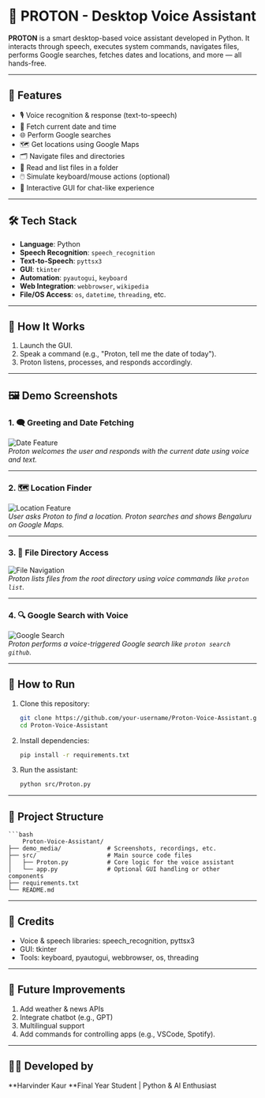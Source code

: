 # 🧠 PROTON - Desktop Voice Assistant

**PROTON** is a smart desktop-based voice assistant developed in Python. It interacts through speech, executes system commands, navigates files, performs Google searches, fetches dates and locations, and more — all hands-free.

---

## 🌟 Features

- 🎙️ Voice recognition & response (text-to-speech)
- 📅 Fetch current date and time
- 🌐 Perform Google searches
- 🗺️ Get locations using Google Maps
- 🗂️ Navigate files and directories
- 📂 Read and list files in a folder
- 🖱️ Simulate keyboard/mouse actions (optional)
- 🎯 Interactive GUI for chat-like experience

---

## 🛠️ Tech Stack

- **Language**: Python
- **Speech Recognition**: `speech_recognition`
- **Text-to-Speech**: `pyttsx3`
- **GUI**: `tkinter`
- **Automation**: `pyautogui`, `keyboard`
- **Web Integration**: `webbrowser`, `wikipedia`
- **File/OS Access**: `os`, `datetime`, `threading`, etc.

---

## 🧪 How It Works

1. Launch the GUI.
2. Speak a command (e.g., "Proton, tell me the date of today").
3. Proton listens, processes, and responds accordingly.

---

## 🖼️ Demo Screenshots

### 1. 🗨️ Greeting and Date Fetching  
![Date Feature](./Screenshot%20(255).png)  
*Proton welcomes the user and responds with the current date using voice and text.*

---

### 2. 🗺️ Location Finder  
![Location Feature](./Screenshot%20(257).png)  
*User asks Proton to find a location. Proton searches and shows Bengaluru on Google Maps.*

---

### 3. 📂 File Directory Access  
![File Navigation](./Screenshot%20(258).png)  
*Proton lists files from the root directory using voice commands like `proton list`.*

---

### 4. 🔍 Google Search with Voice  
![Google Search](./Screenshot%20(256).png)  
*Proton performs a voice-triggered Google search like `proton search github`.*

---

## 🚀 How to Run

1. Clone this repository:
   ```bash
   git clone https://github.com/your-username/Proton-Voice-Assistant.git
   cd Proton-Voice-Assistant

2. Install dependencies:
   ```bash
   pip install -r requirements.txt

3. Run the assistant:
   ```bash
   python src/Proton.py
---
## 📁 Project Structure
    ```bash
        Proton-Voice-Assistant/
    ├── demo_media/             # Screenshots, recordings, etc.
    ├── src/                    # Main source code files
    │   ├── Proton.py           # Core logic for the voice assistant
    │   └── app.py              # Optional GUI handling or other components
    ├── requirements.txt
    └── README.md
---

##  🙌 Credits
- Voice & speech libraries: speech_recognition, pyttsx3
- GUI: tkinter
- Tools: keyboard, pyautogui, webbrowser, os, threading

---

## 📌 Future Improvements

1. Add weather & news APIs
2. Integrate chatbot (e.g., GPT)
3. Multilingual support
4. Add commands for controlling apps (e.g., VSCode, Spotify).
---

## 🧑‍💻 Developed by

**Harvinder Kaur
**Final Year Student | Python & AI Enthusiast


